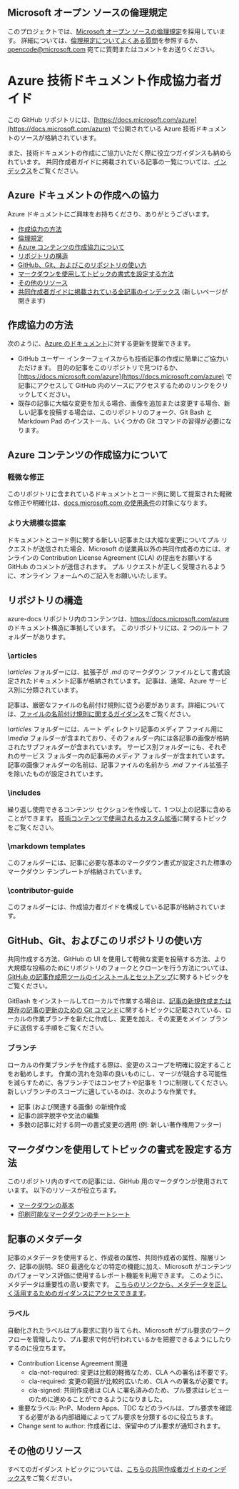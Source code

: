 ## <a name="microsoft-open-source-code-of-conduct"></a>Microsoft オープン ソースの倫理規定

このプロジェクトでは、[Microsoft オープン ソースの倫理規定](https://opensource.microsoft.com/codeofconduct/)を採用しています。
詳細については、[倫理規定についてよくある質問](https://opensource.microsoft.com/codeofconduct/faq/)を参照するか、[opencode@microsoft.com](mailto:opencode@microsoft.com) 宛てに質問またはコメントをお送りください。

# <a name="azure-technical-documentation-contributor-guide"></a>Azure 技術ドキュメント作成協力者ガイド
この GitHub リポジトリには、[https://docs.microsoft.com/azure](https://docs.microsoft.com/azure) で公開されている Azure 技術ドキュメントのソースが格納されています。

また、技術ドキュメントの作成にご協力いただく際に役立つガイダンスも納められています。 共同作成者ガイドに掲載されている記事の一覧については、[インデックス](contributor-guide/contributor-guide-index.md)をご覧ください。

## <a name="contribute-to-azure-documentation"></a>Azure ドキュメントの作成への協力
Azure ドキュメントにご興味をお持ちくださり、ありがとうございます。

* [作成協力の方法](#ways-to-contribute)
* [倫理規定](#code-of-conduct)
* [Azure コンテンツの作成協力について](#about-your-contributions-to-azure-content)
* [リポジトリの構造](#repository-organization)
* [GitHub、Git、およびこのリポジトリの使い方](#use-github-git-and-this-repository)
* [マークダウンを使用してトピックの書式を設定する方法](#how-to-use-markdown-to-format-your-topic)
* [その他のリソース](#more-resources)
* [共同作成者ガイドに掲載されている全記事のインデックス](contributor-guide/contributor-guide-index.md) (新しいページが開きます)

## <a name="ways-to-contribute"></a>作成協力の方法
次のように、[Azure のドキュメント](https://docs.microsoft.com/azure)に対する更新を提案できます。

* GitHub ユーザー インターフェイスからも技術記事の作成に簡単にご協力いただけます。 目的の記事をこのリポジトリで見つけるか、[https://docs.microsoft.com/azure](https://docs.microsoft.com/azure) で記事にアクセスして GitHub 内のソースにアクセスするためのリンクをクリックしてください。
* 既存の記事に大幅な変更を加える場合、画像を追加または変更する場合、新しい記事を投稿する場合は、このリポジトリのフォーク、Git Bash と Markdown Pad のインストール、いくつかの Git コマンドの習得が必要になります。

## <a name="about-your-contributions-to-azure-content"></a>Azure コンテンツの作成協力について
### <a name="minor-corrections"></a>軽微な修正
このリポジトリに含まれているドキュメントとコード例に関して提案された軽微な修正や明確化は、[docs.microsoft.com の使用条件](https://docs.microsoft.com/legal/termsofuse)の対象になります。

### <a name="larger-submissions"></a>より大規模な提案
ドキュメントとコード例に関する新しい記事または大幅な変更についてプル リクエストが送信された場合、Microsoft の従業員以外の共同作成者の方には、オンラインの Contribution License Agreement (CLA) の提出をお願いする GitHub のコメントが送信されます。 プル リクエストが正しく受理されるように、オンライン フォームへのご記入をお願いいたします。

## <a name="repository-organization"></a>リポジトリの構造
azure-docs リポジトリ内のコンテンツは、https://docs.microsoft.com/azure のドキュメント構造に準拠しています。 このリポジトリには、2 つのルート フォルダーがあります。

### <a name="articles"></a>\articles
*\articles* フォルダーには、拡張子が *.md* のマークダウン ファイルとして書式設定されたドキュメント記事が格納されています。 記事は、通常、Azure サービス別に分類されています。

記事は、厳密なファイルの名前付け規則に従う必要があります。詳細については、[ファイルの名前付け規則に関するガイダンス](contributor-guide/file-names-and-locations.md)をご覧ください。

*\articles* フォルダーには、ルート ディレクトリ記事のメディア ファイル用に *\media* フォルダーが含まれており、そのフォルダー内には各記事の画像が格納されたサブフォルダーが含まれています。  サービス別フォルダーにも、それぞれのサービス フォルダー内の記事用のメディア フォルダーが含まれています。 記事の画像フォルダーの名前は、記事ファイルの名前から *.md* ファイル拡張子を除いたものが設定されています。

### <a name="includes"></a>\includes
繰り返し使用できるコンテンツ セクションを作成して、1 つ以上の記事に含めることができます。 [技術コンテンツで使用されるカスタム拡張](contributor-guide/custom-markdown-extensions.md)に関するトピックをご覧ください。

### <a name="markdown-templates"></a>\markdown templates
このフォルダーには、記事に必要な基本のマークダウン書式が設定された標準のマークダウン テンプレートが格納されています。

### <a name="contributor-guide"></a>\contributor-guide
このフォルダーには、作成協力者ガイドを構成している記事が格納されています。

## <a name="use-github-git-and-this-repository"></a>GitHub、Git、およびこのリポジトリの使い方
共同作成する方法、GitHub の UI を使用して軽微な変更を投稿する方法、より大規模な投稿のためにリポジトリのフォークとクローンを行う方法については、[GitHub の記事作成用ツールのインストールとセットアップ](contributor-guide/tools-and-setup.md)に関するトピックをご覧ください。

GitBash をインストールしてローカルで作業する場合は、[記事の新規作成または既存の記事の更新のための Git コマンド](contributor-guide/git-commands-for-master.md)に関するトピックに記載されている、ローカルの作業ブランチを新たに作成し、変更を加え、その変更をメイン ブランチに送信する手順をご覧ください。

### <a name="branches"></a>ブランチ
ローカルの作業ブランチを作成する際は、変更のスコープを明確に設定することをお勧めします。 作業の流れを効率の良いものにし、マージが競合する可能性を減らすために、各ブランチではコンセプトや記事を 1 つに制限してください。  新しいブランチのスコープに適しているのは、次のような作業です。

* 記事 (および関連する画像) の新規作成
* 記事の誤字脱字や文法の編集
* 多数の記事に対する同一の書式変更の適用 (例: 新しい著作権用フッター)

## <a name="how-to-use-markdown-to-format-your-topic"></a>マークダウンを使用してトピックの書式を設定する方法
このリポジトリ内のすべての記事には、GitHub 用のマークダウンが使用されています。  以下のリソースが役立ちます。

* [マークダウンの基本](https://help.github.com/articles/markdown-basics/)
* [印刷可能なマークダウンのチートシート](./contributor-guide/media/documents/markdown-cheatsheet.pdf?raw=true)

## <a name="article-metadata"></a>記事のメタデータ
記事のメタデータを使用すると、作成者の属性、共同作成者の属性、階層リンク、記事の説明、SEO 最適化などの特定の機能に加え、Microsoft がコンテンツのパフォーマンス評価に使用するレポート機能を利用できます。 このように、メタデータは重要性の高い要素です。 [こちらのリンクから、メタデータを正しく活用するためのガイダンスにアクセスできます](contributor-guide/article-metadata.md)。

### <a name="labels"></a>ラベル
自動化されたラベルはプル要求に割り当てられ、Microsoft がプル要求のワークフローを管理したり、プル要求で何が行われているかを把握できるようにしたりするのに役立ちます。

* Contribution License Agreement 関連
  * cla-not-required: 変更は比較的軽微なため、CLA への署名は不要です。
  * cla-required: 変更の範囲が比較的広いため、CLA への署名が必要です。
  * cla-signed: 共同作成者は CLA に署名済みのため、プル要求はレビューのために進めることができるようになりました。
* 重要なラベル: PnP、Modern Apps、TDC などのラベルは、プル要求を確認する必要がある内部組織によってプル要求を分類するのに役立ちます。
* Change sent to author: 作成者には、保留中のプル要求が通知されます。

## <a name="more-resources"></a>その他のリソース
すべてのガイダンス トピックについては、[こちらの共同作成者ガイドのインデックス](contributor-guide/contributor-guide-index.md)をご覧ください。

